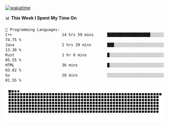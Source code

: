 [![wakatime](https://wakatime.com/badge/user/384f91c6-4eee-411f-8f3b-1b691f58a544.svg)](https://wakatime.com/@384f91c6-4eee-411f-8f3b-1b691f58a544)

<!--START_SECTION:waka-->
📊 **This Week I Spent My Time On** 

```text
💬 Programming Languages: 
C++                      14 hrs 59 mins      ███████████████████░░░░░░   74.75 % 
Java                     2 hrs 39 mins       ███░░░░░░░░░░░░░░░░░░░░░░   13.30 % 
Rust                     1 hr 6 mins         █░░░░░░░░░░░░░░░░░░░░░░░░   05.55 % 
HTML                     36 mins             █░░░░░░░░░░░░░░░░░░░░░░░░   03.02 % 
Go                       18 mins             ░░░░░░░░░░░░░░░░░░░░░░░░░   01.55 % 
```


<!--END_SECTION:waka-->

<picture>
  <source media="(prefers-color-scheme: dark)" srcset="https://raw.githubusercontent.com/fuwx295/fuwx295/output/github-contribution-grid-snake-dark.svg">
  <source media="(prefers-color-scheme: light)" srcset="https://raw.githubusercontent.com/fuwx295/fuwx295/output/github-contribution-grid-snake.svg">
  <img alt="github contribution grid snake animation" src="https://raw.githubusercontent.com/fuwx295/fuwx295/output/github-contribution-grid-snake.svg">
</picture>
